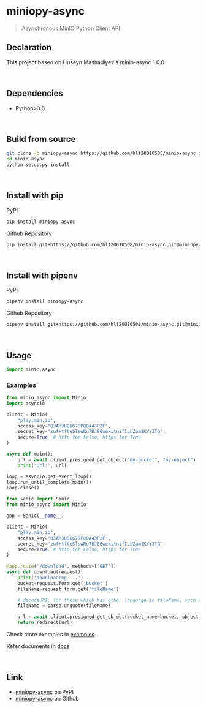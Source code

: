 # miniopy-async
> Asynchronous MinIO Python Client API

## Declaration
This project based on Huseyn Mashadiyev's minio-async 1.0.0

<br/>

## Dependencies
- Python>3.6

<br/>

## Build from source
```sh
git clone -b miniopy-async https://github.com/hlf20010508/minio-async.git
cd minio-async
python setup.py install
```

<br/>

## Install with pip

PyPI
```sh
pip install miniopy-async
```

Github Repository
```sh
pip install git+https://github.com/hlf20010508/minio-async.git@miniopy-async
```

<br/>

## Install with pipenv

PyPI
```sh
pipenv install miniopy-async
```

Github Repository
```sh
pipenv install git+https://github.com/hlf20010508/minio-async.git@miniopy-async#egg=minio-async
```

<br/>

## Usage
```python
import minio_async
```

### Examples
```python
from minio_async import Minio
import asyncio

client = Minio(
    "play.min.io",
    access_key="Q3AM3UQ867SPQQA43P2F",
    secret_key="zuf+tfteSlswRu7BJ86wekitnifILbZam1KYY3TG",
    secure=True  # http for False, https for True
)

async def main():
    url = await client.presigned_get_object("my-bucket", "my-object")
    print('url:', url)

loop = asyncio.get_event_loop()
loop.run_until_complete(main())
loop.close()
```

```python
from sanic import Sanic
from minio_async import Minio

app = Sanic(__name__)

client = Minio(
    "play.min.io",
    access_key="Q3AM3UQ867SPQQA43P2F",
    secret_key="zuf+tfteSlswRu7BJ86wekitnifILbZam1KYY3TG",
    secure=True  # http for False, https for True
)

@app.route('/download', methods=['GET'])
async def download(request):
    print('downloading ...')
    bucket=request.form.get('bucket')
    fileName=request.form.get('fileName')

    # decodeURI, for those which has other language in fileName, such as Chinese, Japanese, Korean
    fileName = parse.unquote(fileName)

    url = await client.presigned_get_object(bucket_name=bucket, object_name=fileName)
    return redirect(url)
```

Check more examples in <a href="https://github.com/hlf20010508/minio-async/tree/miniopy-async/examples">examples</a>

Refer documents in <a href="https://github.com/hlf20010508/minio-async/tree/miniopy-async/docs">docs</a>

<br/>

## Link
- <a href="https://pypi.org/project/miniopy-async/">miniopy-async</a> on PyPI
- <a href="https://github.com/hlf20010508/minio-async/tree/miniopy-async">miniopy-async</a> on Github
